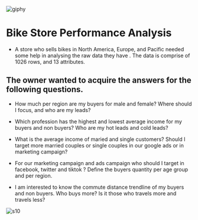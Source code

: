 
![giphy](https://github.com/lois4801/Bike.Store.Performance.Analysis--Excel.PowerQuery-To-ExcelVisualization/assets/96842662/289984a8-0a36-494e-a5c1-c5f7dc48f5e7)

# Bike Store Performance Analysis
- A store who sells bikes in North America, Europe, and Pacific  needed some help in analysing the raw data they have . The data is comprise of 1026 rows, and 13 attributes.

## The owner wanted to acquire the answers for the following questions.
- How much per region are my buyers for male and female? Where should I focus, and who are my leads?

- Which profession has the highest and lowest average income for my buyers and non buyers?
Who are my hot leads and cold leads?

- What is the average income of maried and single customers?
  Should I target more married couples or single couples in our google ads or in marketing campaign?
  
- For our marketing campaign and ads campaign who should I target in facebook, twitter and tiktok ?
  Define the buyers quantity per age group and per region.

- I am interested to know the commute distance trendline of my buyers and non buyers.
  Who buys more? Is it those who travels more and travels less?

  


![s10](https://github.com/lois4801/Bike.Store.Performance.Analysis--Excel.PowerQuery-To-ExcelVisualization/assets/96842662/e0909539-ce45-4577-92f9-af9ce7e2cc82)

    
